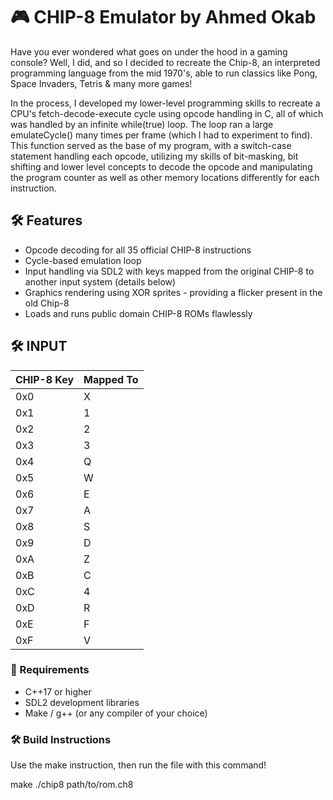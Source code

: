 # 🎮 CHIP-8 Emulator by Ahmed Okab

Have you ever wondered what goes on under the hood in a gaming console? Well, I did, and so I decided to recreate the Chip-8, an interpreted programming language from the mid 1970's, able to run classics like Pong, Space Invaders, Tetris & many more games!

In the process, I developed my lower-level programming skills to recreate a CPU's fetch-decode-execute cycle using opcode handling in C, all of which was handled by an infinite while(true) loop. The loop ran a large emulateCycle() many times per frame (which I had to experiment to find). This function served as the base of my program, with a switch-case statement handling each opcode, utilizing my skills of bit-masking, bit shifting and lower level concepts to decode the opcode and manipulating the program counter as well as other memory locations differently for each instruction.

## 🛠️ Features

- Opcode decoding for all 35 official CHIP-8 instructions
-  Cycle-based emulation loop 
-  Input handling via SDL2 with keys mapped from the original CHIP-8 to another input system (details below)
-  Graphics rendering using XOR sprites - providing a flicker present in the old Chip-8
-  Loads and runs public domain CHIP-8 ROMs flawlessly

## 🛠️ INPUT
| CHIP-8 Key | Mapped To |
|------------|-----------|
| 0x0        | X         |
| 0x1        | 1         |
| 0x2        | 2         |
| 0x3        | 3         |
| 0x4        | Q         |
| 0x5        | W         |
| 0x6        | E         |
| 0x7        | A         |
| 0x8        | S         |
| 0x9        | D         |
| 0xA        | Z         |
| 0xB        | C         |
| 0xC        | 4         |
| 0xD        | R         |
| 0xE        | F         |
| 0xF        | V         |


### 🔧 Requirements

- C++17 or higher
- SDL2 development libraries
- Make / g++ (or any compiler of your choice)

### 🛠️ Build Instructions
Use the make instruction, then run the file with this command!

make
./chip8 path/to/rom.ch8
